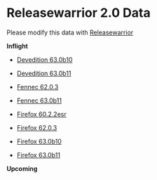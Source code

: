 

Releasewarrior 2.0 Data
=======================

Please modify this data with [Releasewarrior](https://github.com/mozilla-releng/releasewarrior-2.0)

**Inflight**

* [Devedition 63.0b10](/inflight/devedition/devedition-devedition-63.0b10.md)

* [Devedition 63.0b11](/inflight/devedition/devedition-devedition-63.0b11.md)

* [Fennec 62.0.3](/inflight/fennec/fennec-release-62.0.3.md)

* [Fennec 63.0b11](/inflight/fennec/fennec-beta-63.0b11.md)

* [Firefox 60.2.2esr](/inflight/firefox/firefox-esr60-60.2.2esr.md)

* [Firefox 62.0.3](/inflight/firefox/firefox-release-62.0.3.md)

* [Firefox 63.0b10](/inflight/firefox/firefox-beta-63.0b10.md)

* [Firefox 63.0b11](/inflight/firefox/firefox-beta-63.0b11.md)

**Upcoming**

